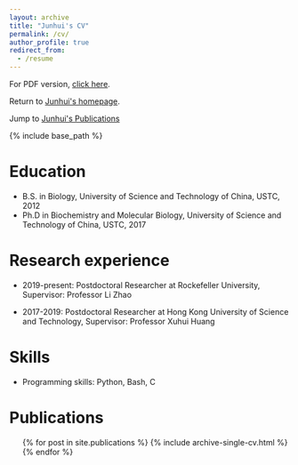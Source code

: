```yaml
---
layout: archive
title: "Junhui's CV"
permalink: /cv/
author_profile: true
redirect_from:
  - /resume
---
```


<p>For PDF version, <a href="https://jhpanda.github.io/files/JunhuiPeng_CV.pdf">click here</a>.</p> 
<p>Return to <a href="https://jhpanda.github.io">Junhui's homepage</a>.</p> 
<p>Jump to <a href="https://jhpanda.github.io/publications">Junhui's Publications</a></p>

{% include base_path %}

Education
======
* B.S. in Biology, University of Science and Technology of China, USTC, 2012
* Ph.D in Biochemistry and Molecular Biology, University of Science and Technology of China, USTC, 2017

Research experience
======
* 2019-present: Postdoctoral Researcher at Rockefeller University, Supervisor: Professor Li Zhao

* 2017-2019: Postdoctoral Researcher at Hong Kong University of Science and Technology, Supervisor: Professor Xuhui Huang
  
Skills
======
* Programming skills: Python, Bash, C

Publications
======
  <ul>{% for post in site.publications %}
    {% include archive-single-cv.html %}
  {% endfor %}</ul>
  
<!--
Talks
======
  <ul>{% for post in site.talks %}
    {% include archive-single-talk-cv.html %}
  {% endfor %}</ul>
-->
